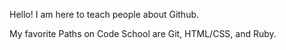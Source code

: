 Hello! I am here to teach people about Github.

My favorite Paths on Code School are Git, HTML/CSS, and Ruby.
